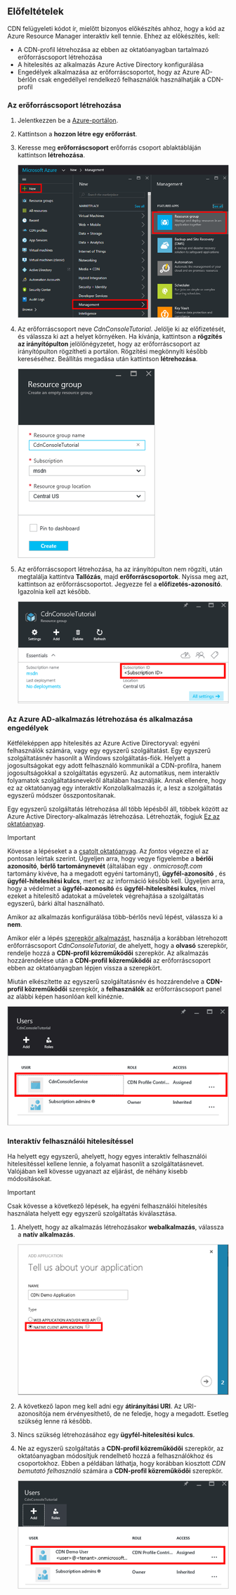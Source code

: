 ## <a name="prerequisites"></a>Előfeltételek
CDN felügyeleti kódot ír, mielőtt bizonyos előkészítés ahhoz, hogy a kód az Azure Resource Manager interaktív kell tennie. Ehhez az előkészítés, kell:

* A CDN-profil létrehozása az ebben az oktatóanyagban tartalmazó erőforráscsoport létrehozása
* A hitelesítés az alkalmazás Azure Active Directory konfigurálása
* Engedélyek alkalmazása az erőforráscsoportot, hogy az Azure AD-bérlőn csak engedéllyel rendelkező felhasználók használhatják a CDN-profil

### <a name="creating-the-resource-group"></a>Az erőforráscsoport létrehozása
1. Jelentkezzen be a [Azure-portálon](https://portal.azure.com).
2. Kattintson a **hozzon létre egy erőforrást**.
3. Keresse meg **erőforráscsoport** erőforrás csoport ablaktábláján kattintson **létrehozása**.

    ![Új erőforráscsoport létrehozása](./media/cdn-app-dev-prep/cdn-new-rg-1-include.png)
3. Az erőforráscsoport neve *CdnConsoleTutorial*.  Jelölje ki az előfizetését, és válassza ki azt a helyet környéken.  Ha kívánja, kattintson a **rögzítés az irányítópulton** jelölőnégyzetet, hogy az erőforráscsoport az irányítópulton rögzítheti a portálon.  Rögzítési megkönnyíti később kereséséhez.  Beállítás megadása után kattintson **létrehozása**.

    ![Az erőforráscsoport elnevezése](./media/cdn-app-dev-prep/cdn-new-rg-2-include.png)
4. Az erőforráscsoport létrehozása, ha az irányítópulton nem rögzíti, után megtalálja kattintva **Tallózás**, majd **erőforráscsoportok**.  Nyissa meg azt, kattintson az erőforráscsoportot.  Jegyezze fel a **előfizetés-azonosító**. Igazolnia kell azt később.

    ![Az erőforráscsoport elnevezése](./media/cdn-app-dev-prep/cdn-subscription-id-include.png)

### <a name="creating-the-azure-ad-application-and-applying-permissions"></a>Az Azure AD-alkalmazás létrehozása és alkalmazása engedélyek
Kétféleképpen app hitelesítés az Azure Active Directoryval: egyéni felhasználók számára, vagy egy egyszerű szolgáltatást. Egy egyszerű szolgáltatásnév hasonlít a Windows szolgáltatás-fiók.  Helyett a jogosultságokat egy adott felhasználó kommunikál a CDN-profilra, hanem jogosultságokkal a szolgáltatás egyszerű.  Az automatikus, nem interaktív folyamatok szolgáltatásnevekről általában használják.  Annak ellenére, hogy ez az oktatóanyag egy interaktív Konzolalkalmazás ír, a lesz a szolgáltatás egyszerű módszer összpontosítanak.

Egy egyszerű szolgáltatás létrehozása áll több lépésből áll, többek között az Azure Active Directory-alkalmazás létrehozása.  Létrehozták, fogjuk [Ez az oktatóanyag](../articles/resource-group-create-service-principal-portal.md).

> [!IMPORTANT]
> Kövesse a lépéseket a a [csatolt oktatóanyag](../articles/resource-group-create-service-principal-portal.md).  Az *fontos* végezze el az pontosan leírtak szerint.  Ügyeljen arra, hogy vegye figyelembe a **bérlői azonosító**, **bérlő tartománynevét** (általában egy *. onmicrosoft.com* tartomány kivéve, ha a megadott egyéni tartományt), **ügyfél-azonosító** , és **ügyfél-hitelesítési kulcs**, mert ez az információ később kell.  Ügyeljen arra, hogy a védelmet a **ügyfél-azonosító** és **ügyfél-hitelesítési kulcs**, mivel ezeket a hitelesítő adatokat a műveletek végrehajtása a szolgáltatás egyszerű, bárki által használható.
>
> Amikor az alkalmazás konfigurálása több-bérlős nevű lépést, válassza ki a **nem**.
>
> Amikor elér a lépés [szerepkör alkalmazást](../articles/azure-resource-manager/resource-group-create-service-principal-portal.md#assign-application-to-role), használja a korábban létrehozott erőforráscsoport *CdnConsoleTutorial*, de ahelyett, hogy a **olvasó** szerepkör, rendelje hozzá a  **CDN-profil közreműködői** szerepkör.  Az alkalmazás hozzárendelése után a **CDN-profil közreműködői** az erőforráscsoport ebben az oktatóanyagban lépjen vissza a szerepkört. 
>
>

Miután elkészítette az egyszerű szolgáltatásnév és hozzárendelve a **CDN-profil közreműködői** szerepkör, a **felhasználók** az erőforráscsoport panel az alábbi képen hasonlóan kell kinéznie.

![Felhasználók panel](./media/cdn-app-dev-prep/cdn-service-principal-include.png)

### <a name="interactive-user-authentication"></a>Interaktív felhasználói hitelesítéssel
Ha helyett egy egyszerű, ahelyett, hogy egyes interaktív felhasználói hitelesítéssel kellene lennie, a folyamat hasonlít a szolgáltatásnevet.  Valójában kell kövesse ugyanazt az eljárást, de néhány kisebb módosításokat.

> [!IMPORTANT]
> Csak kövesse a következő lépések, ha egyéni felhasználói hitelesítés használata helyett egy egyszerű szolgáltatás kiválasztása.
>
>

1. Ahelyett, hogy az alkalmazás létrehozásakor **webalkalmazás**, válassza a **natív alkalmazás**.

    ![Natív alkalmazás](./media/cdn-app-dev-prep/cdn-native-application-include.png)
2. A következő lapon meg kell adni egy **átirányítási URI**.  Az URI-azonosítója nem érvényesíthető, de ne feledje, hogy a megadott. Esetleg szükség lenne rá később.
3. Nincs szükség létrehozásához egy **ügyfél-hitelesítési kulcs**.
4. Ne az egyszerű szolgáltatás a **CDN-profil közreműködői** szerepkör, az oktatóanyagban módosítjuk rendelhető hozzá a felhasználókhoz és csoportokhoz.  Ebben a példában láthatja, hogy korábban kiosztott *CDN bemutató felhasználó* számára a **CDN-profil közreműködői** szerepkör.  

    ![Egyes felhasználók hozzáférését](./media/cdn-app-dev-prep/cdn-aad-user-include.png)
